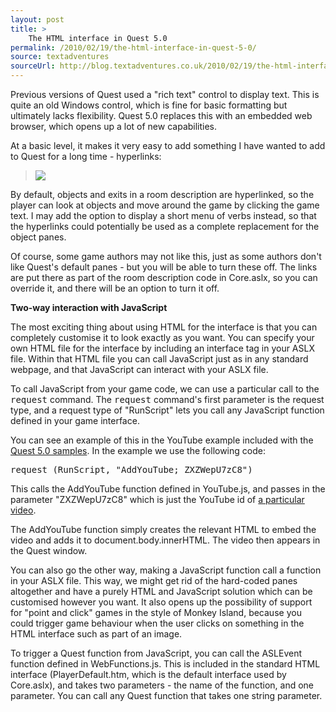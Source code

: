 ```yaml
---
layout: post
title: >
    The HTML interface in Quest 5.0
permalink: /2010/02/19/the-html-interface-in-quest-5-0/
source: textadventures
sourceUrl: http://blog.textadventures.co.uk/2010/02/19/the-html-interface-in-quest-5-0/
---
```

<p>Previous versions of Quest used a "rich text" control to display text. This is quite an old Windows control, which is fine for basic formatting but ultimately lacks flexibility. Quest 5.0 replaces this with an embedded web browser, which opens up a lot of new capabilities.</p>

<p>At a basic level, it makes it very easy to add something I have wanted to add to Quest for a long time - hyperlinks:</p>

<blockquote>
<img src="/images/htmlinterface.png" />
</blockquote>

<p>By default, objects and exits in a room description are hyperlinked, so the player can look at objects and move around the game by clicking the game text. I may add the option to display a short menu of verbs instead, so that the hyperlinks could potentially be used as a complete replacement for the object panes.</p>

<p>Of course, some game authors may not like this, just as some authors don't like Quest's default panes - but you will be able to turn these off. The links are put there as part of the room description code in Core.aslx, so you can override it, and there will be an option to turn it off.</p>

<p><b>Two-way interaction with JavaScript</b></p>

<p>The most exciting thing about using HTML for the interface is that you can completely customise it to look exactly as you want. You can specify your own HTML file for the interface by including an interface tag in your ASLX file. Within that HTML file you can call JavaScript just as in any standard webpage, and that JavaScript can interact with your ASLX file.</p>

<p>To call JavaScript from your game code, we can use a particular call to the <kbd>request</kbd> command. The <kbd>request</kbd> command's first parameter is the request type, and a request type of "RunScript" lets you call any JavaScript function defined in your game interface.</p>

<p>You can see an example of this in the YouTube example included with the <a href="http://quest5.net/downloads/samples.zip">Quest 5.0 samples</a>. In the example we use the following code:</p>

<pre>
request (RunScript, "AddYouTube; ZXZWepU7zC8")
</pre>

<p>This calls the AddYouTube function defined in YouTube.js, and passes in the parameter "ZXZWepU7zC8" which is just the YouTube id of <a href="http://www.youtube.com/watch?v=ZXZWepU7zC8">a particular video</a>.</p>

<p>The AddYouTube function simply creates the relevant HTML to embed the video and adds it to document.body.innerHTML. The video then appears in the Quest window.</p>

<p>You can also go the other way, making a JavaScript function call a function in your ASLX file. This way, we might get rid of the hard-coded panes altogether and have a purely HTML and JavaScript solution which can be customised however you want. It also opens up the possibility of support for "point and click" games in the style of Monkey Island, because you could trigger game behaviour when the user clicks on something in the HTML interface such as part of an image.</p>

<p>To trigger a Quest function from JavaScript, you can call the ASLEvent function defined in WebFunctions.js. This is included in the standard HTML interface (PlayerDefault.htm, which is the default interface used by Core.aslx), and takes two parameters - the name of the function, and one parameter. You can call any Quest function that takes one string parameter.</p>